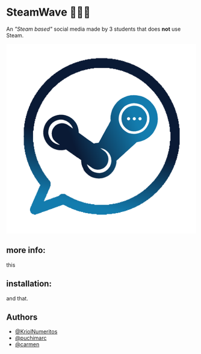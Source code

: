 
# SteamWave 🌊🌊🌊

An *"Steam based"* social media made by 3 students that does **not** use Steam.


![Logo](https://raw.githubusercontent.com/Kriol368/SteamWave/refs/heads/readememd/sketches/logo.png)


## more info:

this 
## installation:

and that.
    
## Authors

- [@KriolNumeritos](https://www.github.com/Kriol368)
- [@puchimarc](https://www.github.com/Marpuchy)
- [@carmen](https://www.github.com/MaurisioDTS)

